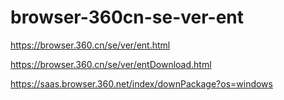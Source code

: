 # browser-360cn-se-ver-ent

https://browser.360.cn/se/ver/ent.html

https://browser.360.cn/se/ver/entDownload.html

https://saas.browser.360.net/index/downPackage?os=windows
